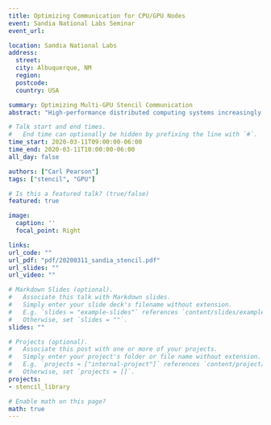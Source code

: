 ```yaml
---
title: Optimizing Communication for CPU/GPU Nodes
event: Sandia National Labs Seminar
event_url:

location: Sandia National Labs
address:
  street:
  city: Albuquerque, NM
  region: 
  postcode: 
  country: USA

summary: Optimizing Multi-GPU Stencil Communication
abstract: "High-performance distributed computing systems increasingly feature nodes that have multiple CPU sockets and multiple GPUs. The communication bandwidth between those components depends on the underlying hardware and system software. Consequently, the bandwidth between these components is non-uniform, and these systems can expose different communication capabilities between these components. Optimally using these capabilities is challenging and essential consideration on emerging architectures. This talk starts by describing the performance of different CPU-GPU and GPU-GPU communication methods on nodes with high-bandwidth NVLink interconnects. This foundation is then used for domain partitioning, data placement, and communication planning in a CUDA+MPI 3D stencil halo exchange library."

# Talk start and end times.
#   End time can optionally be hidden by prefixing the line with `#`.
time_start: 2020-03-11T09:00:00-06:00
time_end: 2020-03-11T10:00:00-06:00
all_day: false

authors: ["Carl Pearson"]
tags: ["stencil", "GPU"]

# Is this a featured talk? (true/false)
featured: true

image:
  caption: ''
  focal_point: Right

links:
url_code: ""
url_pdf: "pdf/20200311_sandia_stencil.pdf"
url_slides: ""
url_video: ""

# Markdown Slides (optional).
#   Associate this talk with Markdown slides.
#   Simply enter your slide deck's filename without extension.
#   E.g. `slides = "example-slides"` references `content/slides/example-slides.md`.
#   Otherwise, set `slides = ""`.
slides: ""

# Projects (optional).
#   Associate this post with one or more of your projects.
#   Simply enter your project's folder or file name without extension.
#   E.g. `projects = ["internal-project"]` references `content/project/deep-learning/index.md`.
#   Otherwise, set `projects = []`.
projects:
- stencil_library

# Enable math on this page?
math: true
---
```

